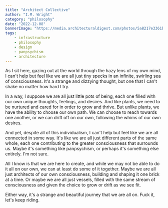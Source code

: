 ```yaml
---
title: "Architect Collective"
author: "I.M. Wright"
category: "philosophy"
date: "2022-12-08"
bannerImage: "https://media.architecturaldigest.com/photos/5a8217e3361bde6c53d18e17/master/w_1600%2Cc_limit/GettyImages-688030662.jpg"
tags:
    - infrastructure
    - philosophy
    - design
    - panpsychism
    - architecture
---
```


As I sit here, gazing out at the world through the hazy lens of my own mind, I can't help but feel like we are all just tiny specks in an infinite, swirling sea of consciousness. It's a strange and dizzying thought, but one that I can't shake no matter how hard I try.

In a way, I suppose we are all just little pots of being, each one filled with our own unique thoughts, feelings, and desires. And like plants, we need to be nurtured and cared for in order to grow and thrive. But unlike plants, we have the ability to choose our own path. We can choose to reach towards one another, or we can drift off on our own, following the whims of our own desires.

And yet, despite all of this individualism, I can't help but feel like we are all connected in some way. It's like we are all just different parts of the same whole, each one contributing to the greater consciousness that surrounds us. Maybe it's something like panpsychism, or perhaps it's something else entirely. I'm not sure.

All I know is that we are here to create, and while we may not be able to do it all on our own, we can at least do some of it together. Maybe we are all just architects of our own consciousness, building and shaping it one brick at a time. Or maybe we are all just vessels, filled with the same stream of consciousness and given the choice to grow or drift as we see fit.

Either way, it's a strange and beautiful journey that we are all on. Fuck it, let's keep riding.
